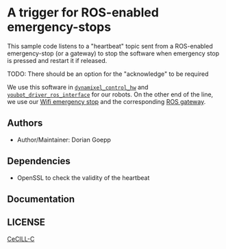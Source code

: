 # A trigger for ROS-enabled emergency-stops

This sample code listens to a "heartbeat" topic sent from a ROS-enabled emergency-stop (or a gateway) to stop the software when emergency stop is pressed and restart it if released.

TODO: There should be an option for the "acknowledge" to be required

We use this software in [`dynamixel_control_hw`][dynamixel_control_hw] and [`youbot_driver_ros_interface`][youbot_driver_ros_interface] for our robots. On the other end of the line, we use our [Wifi emergency stop][esp8266-estop] and the corresponding [ROS gateway][gateway].

<!-- TODO: drawing of the data flow from e-stop to robot -->

## Authors

- Author/Maintainer: Dorian Goepp

## Dependencies

- OpenSSL to check the validity of the heartbeat

## Documentation

## LICENSE

[CeCILL-C]

[dynamixel_control_hw]: https://github.com/resibots/dynamixel_control_hw/
[youbot_driver_ros_interface]: https://github.com/youbot/youbot_driver_ros_interface
[CeCILL-C]: http://www.cecill.info/index.en.html
[esp8266-estop]: https://gitlab.inria.fr/dgoepp/esp8266_e_stop
[gateway]: https://gitlab.inria.fr/dgoepp/estop-gateway
